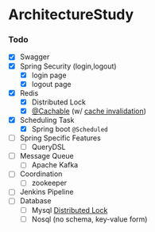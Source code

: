 # ArchitectureStudy
### Todo
- [x] Swagger
- [X] Spring Security (login,logout)
  - [X] login page
  - [X] logout page
- [X] Redis
  - [X] Distributed Lock
  - [X] [@Cachable](https://docs.spring.io/spring-framework/docs/5.3.13/reference/html/integration.html#cache-annotations-cacheable) (w/ [cache invalidation](https://medium.com/coupang-engineering/%EB%8C%80%EC%9A%A9%EB%9F%89-%ED%8A%B8%EB%9E%98%ED%94%BD-%EC%B2%98%EB%A6%AC%EB%A5%BC-%EC%9C%84%ED%95%9C-%EC%BF%A0%ED%8C%A1%EC%9D%98-%EB%B0%B1%EC%97%94%EB%93%9C-%EC%A0%84%EB%9E%B5-184f7fdb1367))
- [X] Scheduling Task
  - [X] Spring boot `@Scheduled`
- [ ] Spring Specific Features
  - [ ] QueryDSL
- [ ] Message Queue
  - [ ] Apache Kafka
- [ ] Coordination
  - [ ] zookeeper
- [ ] Jenkins Pipeline
- [ ] Database
  - [ ] Mysql [Distributed Lock](https://techblog.woowahan.com/2631/)
  - [ ] Nosql (no schema, key-value form)
